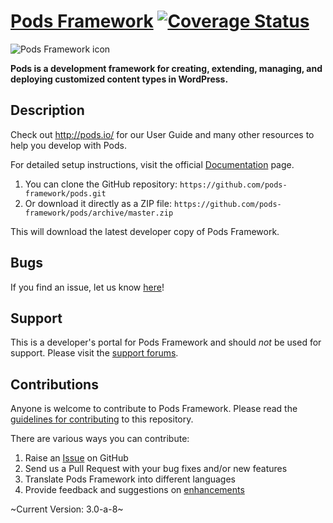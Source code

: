 # [Pods Framework](http://pods.io) [![Coverage Status](https://coveralls.io/repos/pods-framework/pods/badge.png)](https://coveralls.io/r/pods-framework/pods) #

![Pods Framework icon](http://pods.io/wp-content/themes/pods/images/logo-pods-header.png)

**Pods is a development framework for creating, extending, managing, and deploying customized content types in WordPress.**

## Description

Check out <http://pods.io/> for our User Guide and many other resources to help you develop with Pods.

For detailed setup instructions, visit the official [Documentation](http://pods.io/docs/) page.

1. You can clone the GitHub repository: `https://github.com/pods-framework/pods.git`
2. Or download it directly as a ZIP file: `https://github.com/pods-framework/pods/archive/master.zip`

This will download the latest developer copy of Pods Framework.

## Bugs ##
If you find an issue, let us know [here](https://github.com/pods-framework/pods/issues?state=open)!

## Support ##
This is a developer's portal for Pods Framework and should _not_ be used for support. Please visit the [support forums](https://pods.io/forums/).

## Contributions ##
Anyone is welcome to contribute to Pods Framework. Please read the [guidelines for contributing](https://github.com/pods-framework/pods/blob/master/CONTRIBUTING.md) to this repository.

There are various ways you can contribute:

1. Raise an [Issue](https://github.com/pods-framework/pods/issues) on GitHub
2. Send us a Pull Request with your bug fixes and/or new features
3. Translate Pods Framework into different languages
4. Provide feedback and suggestions on [enhancements](https://github.com/pods-framework/pods/issues?direction=desc&labels=Enhancement&page=1&sort=created&state=open)

~Current Version: 3.0-a-8~
